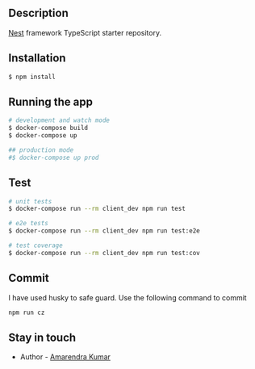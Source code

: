 ## Description

[Nest](https://github.com/nestjs/nest) framework TypeScript starter repository.

## Installation

```bash
$ npm install
```

## Running the app

```bash
# development and watch mode
$ docker-compose build
$ docker-compose up

## production mode
#$ docker-compose up prod
```

## Test

```bash
# unit tests
$ docker-compose run --rm client_dev npm run test

# e2e tests
$ docker-compose run --rm client_dev npm run test:e2e

# test coverage
$ docker-compose run --rm client_dev npm run test:cov
```

## Commit
I have used husky to safe guard.
Use the following command to commit
```bash
npm run cz
```
## Stay in touch

- Author - [Amarendra Kumar](https://www.linkedin.com/in/amarendra-kumar-25117217/)
